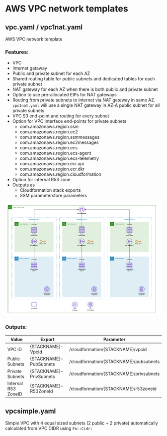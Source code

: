 
# AWS VPC network templates

## vpc.yaml / vpc1nat.yaml

AWS VPC network template

### Features:
* VPC
* Internet gataway
* Public and private subnet for each AZ
* Shared routing table for public subnets and dedicated tables for each private subnet
* NAT gateway for each AZ when there is both public and private subnet
* Option to use pre-allocated EIPs for NAT gateways
* Routing from private subnets to internet via NAT gateway in same AZ.
`vpc1nat.yaml` will use a single NAT gateway in AZ-A public subnet for all private subnets.
* VPC S3 end-point and routing for every subnet
* Option for VPC interface end-points for private subnets
   * com.amazonaws.region.ssm
   * com.amazonaws.region.ec2
   * com.amazonaws.region.ssmmessages
   * com.amazonaws.region.ec2messages
   * com.amazonaws.region.ecs
   * com.amazonaws.region.ecs-agent
   * com.amazonaws.region.ecs-telemetry
   * com.amazonaws.region.ecr.api
   * com.amazonaws.region.ecr.dkr
   * com.amazonaws.region.cloudformation
* Option for internal R53 zone
* Outputs as
   * Cloudformation stack exports
   * SSM parameterstore parameters

![VPC diagram](vpc.png)

### Outputs:

|Value |Export |Parameter |
|------|-------|----------|
|VPC ID|{STACKNAME}-VpcId|/cloudformation/{STACKNAME}/vpcid|
|Public Subnets|{STACKNAME}-PubSubnets|/cloudformation/{STACKNAME}/pubsubnets|
|Private Subnets|{STACKNAME}-PrivSubnets|/cloudformation/{STACKNAME}/privsubnets|
|Internal R53 ZoneID|{STACKNAME}-R53ZoneId|/cloudformation/{STACKNAME}/r53zoneid|

## vpcsimple.yaml

Simple VPC with 4 equal sized subnets (2 public + 2 private) automatically calculated from VPC CIDR using ```Fn::Cidr:```
